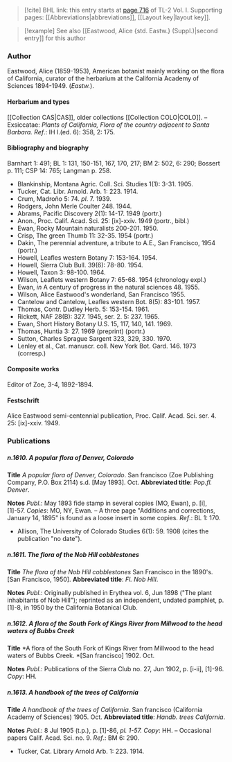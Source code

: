 > [!cite] BHL link: this entry starts at [page 716](https://www.biodiversitylibrary.org/item/103414#page/764/mode/1up) of TL-2 Vol. I.
> Supporting pages: [[Abbreviations|abbreviations]], [[Layout key|layout key]].

> [!example] See also [[Eastwood, Alice {std. Eastw.} (Suppl.)|second entry]] for this author

### Author

Eastwood, Alice (1859-1953), American botanist mainly working on the flora of California, curator of the herbarium at the California Academy of Sciences 1894-1949. (*Eastw.*).

#### Herbarium and types

[[Collection CAS|CAS]], older collections [[Collection COLO|COLO]]. – Exsiccatae: *Plants of California, Flora of the country adjacent to Santa Barbara.*
*Ref*.: IH I.(ed. 6): 358, 2: 175.

#### Bibliography and biography

Barnhart 1: 491; BL 1: 131, 150-151, 167, 170, 217; BM 2: 502, 6: 290; Bossert p. 111; CSP 14: 765; Langman p. 258.
- Blankinship, Montana Agric. Coll. Sci. Studies 1(1): 3-31. 1905.
- Tucker, Cat. Libr. Arnold. Arb. 1: 223. 1914.
- Crum, Madroño 5: 74. *pl*. 7. 1939.
- Rodgers, John Merle Coulter 248. 1944.
- Abrams, Pacific Discovery 2(1): 14-17. 1949 (portr.)
- Anon., Proc. Calif. Acad. Sci. 25: \[ix\]-xxiv. 1949 (portr., bibl.)
- Ewan, Rocky Mountain naturalists 200-201. 1950.
- Crisp, The green Thumb 11: 32-35. 1954 (portr.)
- Dakin, The perennial adventure, a tribute to A.E., San Francisco, 1954 (portr.)
- Howell, Leafles western Botany 7: 153-164. 1954.
- Howell, Sierra Club Bull. 39(6): 78-80. 1954.
- Howell, Taxon 3: 98-100. 1964.
- Wilson, Leaflets western Botany 7: 65-68. 1954 (chronology expl.)
- Ewan, *in* A century of progress in the natural sciences 48. 1955.
- Wilson, Alice Eastwood's wonderland, San Francisco 1955.
- Cantelow and Cantelow, Leafles western Bot. 8(5): 83-101. 1957.
- Thomas, Contr. Dudley Herb. 5: 153-154. 1961.
- Rickett, NAF 28(B): 327. 1945, ser. 2. 5: 237. 1965.
- Ewan, Short History Botany U.S. 15, 117, 140, 141. 1969.
- Thomas, Huntia 3: 27. 1969 (preprint) (portr.)
- Sutton, Charles Sprague Sargent 323, 329, 330. 1970.
- Lenley et al., Cat. manuscr. coll. New York Bot. Gard. 146. 1973 (corresp.)

#### Composite works

Editor of Zoe, 3-4, 1892-1894.

#### Festschrift

Alice Eastwood semi-centennial publication, Proc. Calif. Acad. Sci. ser. 4. 25: \[ix\]-xxiv. 1949.

### Publications

##### n.1610. A popular flora of Denver, Colorado

**Title**
*A popular flora of Denver, Colorado*. San francisco (Zoe Publishing Company, P.O. Box 2114) s.d. \[May 1893\]. Oct.
**Abbreviated title**: *Pop.fl. Denver*.

**Notes**
*Publ*.: May 1893 fide stamp in several copies (MO, Ewan), p. \[i\], \[1\]-57. *Copies*: MO, NY, Ewan. – A three page "Additions and corrections, January 14, 1895" is found as a loose insert in some copies.
*Ref*.: BL 1: 170.
- Allison, The University of Colorado Studies 6(1): 59. 1908 (cites the publication "no date").

##### n.1611. The flora of the Nob Hill cobblestones

**Title**
*The flora of the Nob Hill cobblestones* San Francisco in the 1890's. \[San Francisco, 1950\].
**Abbreviated title**: *Fl. Nob Hill*.

**Notes**
*Publ*.: Originally published in Erythea vol. 6, Jun 1898 ("The plant inhabitants of Nob Hill"); reprinted as an independent, undated pamphlet, p. \[1\]-8, in 1950 by the California Botanical Club.

##### n.1612. A flora of the South Fork of Kings River from Millwood to the head waters of Bubbs Creek

**Title**
*A flora of the South Fork of Kings River from Millwood to the head waters of Bubbs Creek. *\[San francisco\] 1902. Oct.

**Notes**
*Publ*.: Publications of the Sierra Club no. 27, Jun 1902, p. \[i-ii\], \[1\]-96. *Copy*: HH.

##### n.1613. A handbook of the trees of California

**Title**
*A handbook of the trees of California*. San francisco (California Academy of Sciences) 1905. Oct.
**Abbreviated title**: *Handb. trees California*.

**Notes**
*Publ*.: 8 Jul 1905 (t.p.), p. \[1\]-86, *pl. 1-57. Copy*: HH. – Occasional papers Calif. Acad. Sci. no. 9.
*Ref*.: BM 6: 290.
- Tucker, Cat. Library Arnold Arb. 1: 223. 1914.

